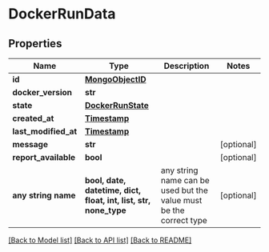 # DockerRunData


## Properties
Name | Type | Description | Notes
------------ | ------------- | ------------- | -------------
**id** | [**MongoObjectID**](MongoObjectID.md) |  | 
**docker_version** | **str** |  | 
**state** | [**DockerRunState**](DockerRunState.md) |  | 
**created_at** | [**Timestamp**](Timestamp.md) |  | 
**last_modified_at** | [**Timestamp**](Timestamp.md) |  | 
**message** | **str** |  | [optional] 
**report_available** | **bool** |  | [optional] 
**any string name** | **bool, date, datetime, dict, float, int, list, str, none_type** | any string name can be used but the value must be the correct type | [optional]

[[Back to Model list]](../README.md#documentation-for-models) [[Back to API list]](../README.md#documentation-for-api-endpoints) [[Back to README]](../README.md)


